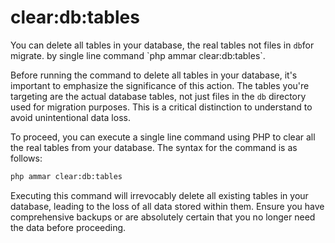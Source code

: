 # clear:db:tables

You can delete all tables in your database, the real tables not files in `db`for migrate. by single line command \`php ammar clear:db:tables\`.

Before running the command to delete all tables in your database, it's important to emphasize the significance of this action. The tables you're targeting are the actual database tables, not just files in the `db` directory used for migration purposes. This is a critical distinction to understand to avoid unintentional data loss.

To proceed, you can execute a single line command using PHP to clear all the real tables from your database. The syntax for the command is as follows:

```bash
php ammar clear:db:tables
```

Executing this command will irrevocably delete all existing tables in your database, leading to the loss of all data stored within them. Ensure you have comprehensive backups or are absolutely certain that you no longer need the data before proceeding.
